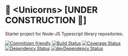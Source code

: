 # :unicorn: \<Unicorns\> [UNDER CONSTRUCTION :hammer:]

Starter project for Node-JS Typescript library repositories.

[![Commitizen friendly](https://img.shields.io/badge/commitizen-friendly-brightgreen.svg)](http://commitizen.github.io/cz-cli/)
[![Build Status](https://travis-ci.org/plastikfan/unicorns-ts.svg?branch=master)](https://travis-ci.org/plastikfan/unicorns-ts)
[![Coverage Status](https://coveralls.io/repos/github/plastikfan/unicorns-ts/badge.svg?branch=master)](https://coveralls.io/github/plastikfan/unicorns-ts?branch=master)
[![Dependency Status](https://david-dm.org/plastikfan/unicorns-ts.svg)](https://david-dm.org/plastikfan/unicorns-ts)
[![devDependency Status](https://david-dm.org/plastikfan/unicorns-ts/dev-status.svg)](https://david-dm.org/plastikfan/unicorns-ts#info=devDependencies)
